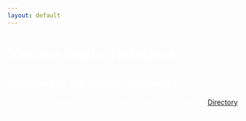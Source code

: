 ```yaml
---
layout: default
---
```


<h1> <span style="color:white">Menace Digital Notebook</span> </h1>
<body text="#ffffff" link="#ff0000" vlink="#ff0000" alink="#ff0000">
<h2 style="color:white"> Welcome to our Digital Notebook! </h2>
    <p> This is just the home page, Notebook entries can be found in <a href="Directory">Directory</a> page and team profiles will be in the About Page </p>

